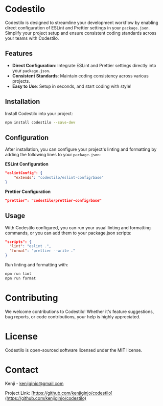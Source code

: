 # Codestilo

Codestilo is designed to streamline your development workflow by enabling direct configuration of ESLint and Prettier settings in your `package.json`. Simplify your project setup and ensure consistent coding standards across your teams with Codestilo.

## Features

- **Direct Configuration**: Integrate ESLint and Prettier settings directly into your `package.json`.
- **Consistent Standards**: Maintain coding consistency across various projects.
- **Easy to Use**: Setup in seconds, and start coding with style!

## Installation

Install Codestilo into your project:

```bash
npm install codestilo --save-dev
```

## Configuration

After installation, you can configure your project's linting and formatting by adding the following lines to your `package.json`:

**ESLint Configuration**

```json
"eslintConfig": {
    "extends": "codestilo/eslint-config/base"
}
```

**Prettier Configuration**

```json
"prettier": "codestilo/prettier-config/base"
```

## Usage

With Codestilo configured, you can run your usual linting and formatting commands, or you can add them to your package.json scripts:

```json
"scripts": {
  "lint": "eslint .",
  "format": "prettier --write ."
}
```

Run linting and formatting with:

```bash
npm run lint
npm run format
```

# Contributing

We welcome contributions to Codestilo! Whether it's feature suggestions, bug reports, or code contributions, your help is highly appreciated.

# License

Codestilo is open-sourced software licensed under the MIT license.

# Contact

Kenji - [kenjiginjo@gmail.com](mailto:kenjiginjo@gmail.com)

Project Link: [https://github.com/kenjiginjo/codestilo](https://github.com/kenjiginjo/codestilo)
```
